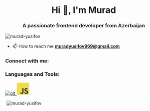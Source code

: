 <h1 align="center">Hi 👋, I'm Murad</h1>
<h3 align="center">A passionate frontend developer from Azerbaijan</h3>

<p align="left"> <img src="https://komarev.com/ghpvc/?username=murad-yusifov&label=Profile%20views&color=0e75b6&style=flat" alt="murad-yusifov" /> </p>

- 📫 How to reach me **muradyusifov969@gmail.com**

<h3 align="left">Connect with me:</h3>
<p align="left">
</p>

<h3 align="left">Languages and Tools:</h3>
<p align="left"> <a href="https://git-scm.com/" target="_blank" rel="noreferrer"> <img src="https://www.vectorlogo.zone/logos/git-scm/git-scm-icon.svg" alt="git" width="40" height="40"/> </a> <a href="https://developer.mozilla.org/en-US/docs/Web/JavaScript" target="_blank" rel="noreferrer"> <img src="https://raw.githubusercontent.com/devicons/devicon/master/icons/javascript/javascript-original.svg" alt="javascript" width="40" height="40"/> </a> </p>

<p>&nbsp;<img align="center" src="https://github-readme-stats.vercel.app/api?username=murad-yusifov&show_icons=true&locale=en" alt="murad-yusifov" /></p>
